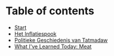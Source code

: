 # Table of contents

* [Start](README.md)
* [Het Inflatiespook](inflatiespook.md)
* [Politieke Geschiedenis van Tatmadaw](politieke-geschiedenis-van-tatmadaw.md)
* [What I've Learned Today: Meat](what-ive-learned-today-meat.md)


